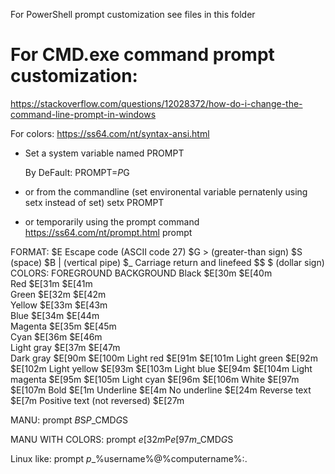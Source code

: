 

For PowerShell prompt customization see files in this folder


# For CMD.exe command prompt customization:
https://stackoverflow.com/questions/12028372/how-do-i-change-the-command-line-prompt-in-windows

For colors:
https://ss64.com/nt/syntax-ansi.html

- Set a system variable named PROMPT

    By DeFault:
    PROMPT=$P$G


- or from the commandline (set environental variable pernatenly using setx instead of set)
setx PROMPT <FORMAT>

- or temporarily using the prompt command
    https://ss64.com/nt/prompt.html
prompt <FORMAT>

FORMAT: 
   $E Escape code  (ASCII code 27) 
   $G  >           (greater-than sign) 
   $S              (space) 
   $B |            (vertical pipe) 
   $_  Carriage return and linefeed 
   $$  $           (dollar sign)
COLORS:                        FOREGROUND  BACKGROUND
    Black                        $E[30m   $E[40m  
    Red                          $E[31m   $E[41m  
    Green                        $E[32m   $E[42m  
    Yellow                       $E[33m   $E[43m  
    Blue                         $E[34m   $E[44m  
    Magenta                      $E[35m   $E[45m  
    Cyan                         $E[36m   $E[46m  
    Light gray                   $E[37m   $E[47m  
    Dark gray                    $E[90m   $E[100m 
    Light red                    $E[91m   $E[101m 
    Light green                  $E[92m   $E[102m 
    Light yellow                 $E[93m   $E[103m 
    Light blue                   $E[94m   $E[104m 
    Light magenta                $E[95m   $E[105m 
    Light cyan                   $E[96m   $E[106m 
    White                        $E[97m   $E[107m 
    Bold                         $E[1m
    Underline                    $E[4m
    No underline                 $E[24m
    Reverse text                 $E[7m
    Positive text (not reversed) $E[27m




MANU:
    prompt $B$S$P$_CMD$G$S

MANU WITH COLORS:
    prompt $e[32m$P$e[97m$_CMD$G$S


Linux like:
    prompt $p$_%username%@%computername%:.
